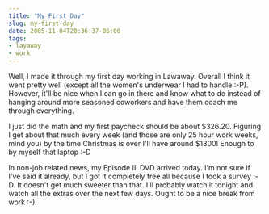 ```yaml
---
title: "My First Day"
slug: my-first-day
date: 2005-11-04T20:36:37-06:00
tags:
- layaway
- work
---
```

Well, I made it through my first day working in Lawaway. Overall I think it went pretty well (except all the women's underwear I had to handle :-P). However, it'll be nice when I can go in there and know what to do instead of hanging around more seasoned coworkers and have them coach me through everything. 

I just did the math and my first paycheck should be about $326.20. Figuring I get about that much every week (and those are only 25 hour work weeks, mind you) by the time Christmas is over I'll have around $1300! Enough to by myself that laptop :-D

In non-job related news, my Episode III DVD arrived today. I'm not sure if I've said it already, but I got it completely free all because I took a survey :-D. It doesn't get much sweeter than that. I'll probably watch it tonight and watch all the extras over the next few days. Ought to be a nice break from work :-).
